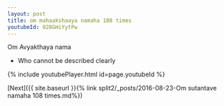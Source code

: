 ```yaml
---
layout: post
title: om mahaakshaaya namaha 108 times
youtubeId: 928GHiYytPw
---
```

 
 
Om Avyakthaya nama 
 
 -  Who cannot be described clearly 
 
  
 
  
 
 
 
 
 
 


{% include youtubePlayer.html id=page.youtubeId %}
 
[Next]({{ site.baseurl }}{% link  split2/_posts/2016-08-23-Om sutantave namaha 108 times.md%})
 
